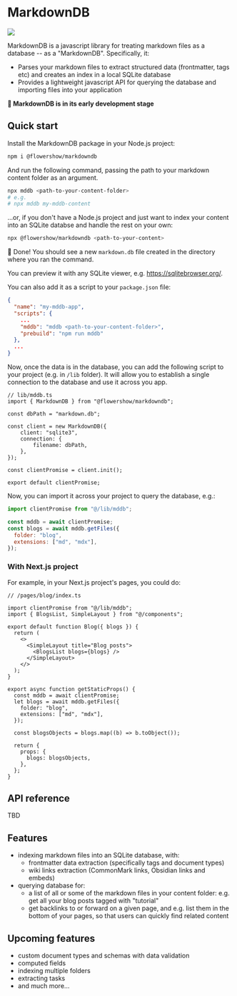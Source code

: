 # MarkdownDB

[![](https://badgen.net/npm/v/@flowershow/markdowndb)](https://www.npmjs.com/package/@flowershow/markdowndb)

MarkdownDB is a javascript library for treating markdown files as a database -- as a "MarkdownDB". Specifically, it:

- Parses your markdown files to extract structured data (frontmatter, tags etc) and creates an index in a local SQLite database
- Provides a lightweight javascript API for querying the database and importing files into your application

**🚧 MarkdownDB is in its early development stage**

## Quick start

Install the MarkdownDB package in your Node.js project:

```sh
npm i @flowershow/markdowndb
```

And run the following command, passing the path to your markdown content folder as an argument.

```sh
npx mddb <path-to-your-content-folder>
# e.g.
# npx mddb my-mddb-content
```

...or, if you don't have a Node.js project and just want to index your content into an SQLite databse and handle the rest on your own:

```sh
npx @flowershow/markdowndb <path-to-your-content>
```

🎉 Done! You should see a new `markdown.db` file created in the directory where you ran the command.

You can preview it with any SQLite viewer, e.g. https://sqlitebrowser.org/.

You can also add it as a script to your `package.json` file:

```json
{
  "name": "my-mddb-app",
  "scripts": {
    ...
    "mddb": "mddb <path-to-your-content-folder>",
    "prebuild": "npm run mddb"
  },
  ...
}

```

Now, once the data is in the database, you can add the following script to your project (e.g. in `/lib` folder). It will allow you to establish a single connection to the database and use it across you app.

```
// lib/mddb.ts
import { MarkdownDB } from "@flowershow/markdowndb";

const dbPath = "markdown.db";

const client = new MarkdownDB({
    client: "sqlite3",
    connection: {
        filename: dbPath,
    },
});

const clientPromise = client.init();

export default clientPromise;
```

Now, you can import it across your project to query the database, e.g.:

```js
import clientPromise from "@/lib/mddb";

const mddb = await clientPromise;
const blogs = await mddb.getFiles({
  folder: "blog",
  extensions: ["md", "mdx"],
});
```

### With Next.js project

For example, in your Next.js project's pages, you could do:

```tsx
// /pages/blog/index.ts

import clientPromise from "@/lib/mddb";
import { BlogsList, SimpleLayout } from "@/components";

export default function Blog({ blogs }) {
  return (
    <>
      <SimpleLayout title="Blog posts">
        <BlogsList blogs={blogs} />
      </SimpleLayout>
    </>
  );
}

export async function getStaticProps() {
  const mddb = await clientPromise;
  let blogs = await mddb.getFiles({
    folder: "blog",
    extensions: ["md", "mdx"],
  });

  const blogsObjects = blogs.map((b) => b.toObject());

  return {
    props: {
      blogs: blogsObjects,
    },
  };
}
```

## API reference

TBD

## Features

- indexing markdown files into an SQLite database, with:
  - frontmatter data extraction (specifically tags and document types)
  - wiki links extraction (CommonMark links, Obsidian links and embeds)
- querying database for:
  - a list of all or some of the markdown files in your content folder: e.g. get all your blog posts tagged with "tutorial"
  - get backlinks to or forward on a given page, and e.g. list them in the bottom of your pages, so that users can quickly find related content

## Upcoming features

- custom document types and schemas with data validation
- computed fields
- indexing multiple folders
- extracting tasks
- and much more...

